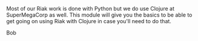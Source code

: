 Most of our Riak work is done with Python but we do use Clojure at SuperMegaCorp as well. This module will give you the basics to be able to get going on using Riak with Clojure in case you'll need to do that.

Bob
